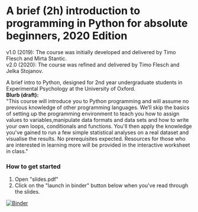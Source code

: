 # A brief (2h) introduction to programming in Python for absolute beginners, 2020 Edition

v1.0 (2019): The course was initially developed and delivered by Timo Flesch and Mirta Stantic.    
v2.0 (2020): The course was refined and delivered by Timo Flesch and Jelka Stojanov.

A brief intro to Python, designed for 2nd year undergraduate students in Experimental Psychology at the University of Oxford.  
**Blurb (draft):**   
"This course will introduce you to Python programming and will assume no previous knowledge of other programming languages. We’ll skip the basics of setting up the programming environment to teach you how to assign values to variables,manipulate data formats and data sets and how to write your own loops, conditionals and functions. You'll then apply the knowledge you've gained to run a few simple statistical analyses on a real dataset and visualise the results.
No prerequisites expected. Resources for those who are interested in learning more will be provided in the interactive worksheet in class."

### How to get started

1. Open "slides.pdf"
2. Click on the "launch in binder" button below when you've read through the slides.

[![Binder](https://mybinder.org/badge_logo.svg)](https://mybinder.org/v2/gh/TimoFlesch/intro2python/2020)

<!-- [![Colab](https://colab.research.google.com/assets/colab-badge.svg)](https://colab.research.google.com/github/TimoFlesch/intro2python/blob/master/intro_to_python_students.ipynb) -->
